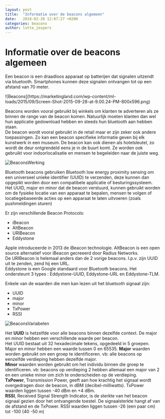 ```yaml
---
layout: post
title:  "Informatie over de beacons algemeen"
date:   2018-02-28 12:07:27 +0200
categories: beacons
author: lotte_jespers
---
```

# Informatie over de beacons algemeen

<p>Een beacon is een draadloos apparaat op batterijen dat signalen uitzendt via bluetooth. Smartphones kunnen deze signalen ontvangen tot op een afstand van 70 meter.</p>
![Beacons](https://marketingland.com/wp-content/ml-loads/2015/09/Screen-Shot-2015-09-28-at-9.00.24-PM-800x596.png)

<p>Beacons worden vooral gebruikt bij winkels om klanten te adverteren als ze binnen de range van de beacon komen. Natuurlijk moeten klanten dan wel hun applicatie gedownload hebben en steeds hun bluetooth aan hebben staan. <br>
De beacon wordt vooral gebruikt in de retail maar er zijn zeker ook andere toepassingen. Zo kan een beacon specifieke informatie geven bij elk kunstwerk in een museum. De beacon kan ook dienen als hotelsleutel, zo wordt de deur ontgrendeld eens je in de buurt komt. Ze worden ook gebruikt voor indoorlocalisatie en mensen te begeleiden naar de juiste weg.</p>

![BeaconsWerking](https://i.imgur.com/QrSw2j2l.jpg)

<p>Bluetooth beacons gebruiken Bluetooth low energy proximity sensing om een universeel unieke identifier (UUID) te verzenden, deze kunnen dan opgepikt worden door een compatibele applicatie of besturingssysteem. <br>
Het UUID, major en minor dat de beacon verstuurd, kunnen gebruikt worden om de fysieke locatie van een apparaat te bepalen, mensen te volgen of locatiegebaseerde acties op een apparaat te laten uitvoeren (zoals pushmeldingen sturen)</p>

Er zijn verschillende Beacon Protocols:
* iBeacon
* AltBeacon
* URIBeacon
* Eddystone

<p>Apple introduceerde in 2013 de iBeacon technologie. AltBeacon is een open source alternatief voor iBeacon gecreeerd door Radius Networks.<br>
De URIBeacon is helemaal anders dan de 2 vorige beacons. I.p.v. zijn UUID uit te zenden, zend hij een URL.<br>
Eddystone is een Google standaard voor Bluetooth beacons. Het ondersteunt 3 types : Eddystone-UUID, Eddystone-URL en Eddystone-TLM.</p>

Enkele van de waarden die men kan lezen uit het bluetooth signaal zijn: 
* UUID
* major 
* minor
* TxPower
* RSSI

![BeaconsVariabelen](https://solidgeargroup.com/wp-content/uploads/2017/07/iBeacon.jpg)
<p>Het <b>UUID</b> is hetzelfde voor alle beacons binnen dezelfde context. De major en minor hebben een verschillende waarde per beacon.<br>
Het UUID bestaat uit 32 hexadecimale tekens, opgedeeld in 5 groepen. <br>
Major en minor hebben een waarde tussen 0 en 65535. <b>Major</b> waarden worden gebruikt om een groep te identificeren. vb: alle beacons op eenzelfde verdieping hebben dezelfde major.<br>
<b>Minor</b> waarden worden gebruikt om het individu binnen die groep te identificeren. vb: beacons op verdieping 2 hebben allemaal een major van 2 en een unieke minor om zich te onderscheiden op de verdieping. <br>
<b>TxPower</b>, Transmission Power, geeft aan hoe krachtig het signaal wordt overgedragen door de beacon, in dBM (decibel-milliwatts). TxPower waarden liggen tussen -40 dBm en +4 dBm. <br>
<b>RSSI</b>, Received Signal Strength Indicator, is de sterkte van het beacon signaal gezien door het ontvangende toestel. De signaalsterkte hangt af van de afstand en de TxPower. RSSI waarden liggen tussen -26 (een paar cm) tot -100 (40 -50 m)</p>


